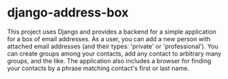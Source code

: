 # django-address-box
This project uses Django and provides a backend for a simple application for a box of email addresses. As a user, you can add a new 
person with attached email addresses (and their types: 'private' or 'professional'). You can create groups among your 
contacts, add any contact to arbitrary many groups, and the like. The application also includes a browser for finding your
contacts by a phrase matching contact's first or last name. 
